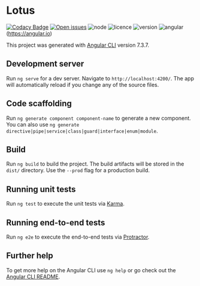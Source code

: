 # Lotus

[![Codacy Badge](https://api.codacy.com/project/badge/Grade/dab0deb9bbe1463a8c5ef52c1f55a03a)](https://www.codacy.com/app/marcosvidolin/lotus?utm_source=github.com&amp;utm_medium=referral&amp;utm_content=ciandt-dev/lotus&amp;utm_campaign=Badge_Grade)
[![Open issues](https://img.shields.io/github/issues-raw/ciandt-dev/lotus.svg)](https://github.com/ciandt-dev/lotus/issues)
![node](https://img.shields.io/node/v/lotus.svg)
![licence](https://img.shields.io/npm/l/lotus.svg)
![version](https://img.shields.io/github/package-json/v/ciandt-dev/lotus.svg)
![angular](https://img.shields.io/github/package-json/dependency-version/ciandt-dev/lotus/dev/@angular/cli.svg)(https://angular.io)

This project was generated with [Angular CLI](https://github.com/angular/angular-cli) version 7.3.7.

## Development server

Run `ng serve` for a dev server. Navigate to `http://localhost:4200/`. The app will automatically reload if you change any of the source files.

## Code scaffolding

Run `ng generate component component-name` to generate a new component. You can also use `ng generate directive|pipe|service|class|guard|interface|enum|module`.

## Build

Run `ng build` to build the project. The build artifacts will be stored in the `dist/` directory. Use the `--prod` flag for a production build.

## Running unit tests

Run `ng test` to execute the unit tests via [Karma](https://karma-runner.github.io).

## Running end-to-end tests

Run `ng e2e` to execute the end-to-end tests via [Protractor](http://www.protractortest.org/).

## Further help

To get more help on the Angular CLI use `ng help` or go check out the [Angular CLI README](https://github.com/angular/angular-cli/blob/master/README.md).
